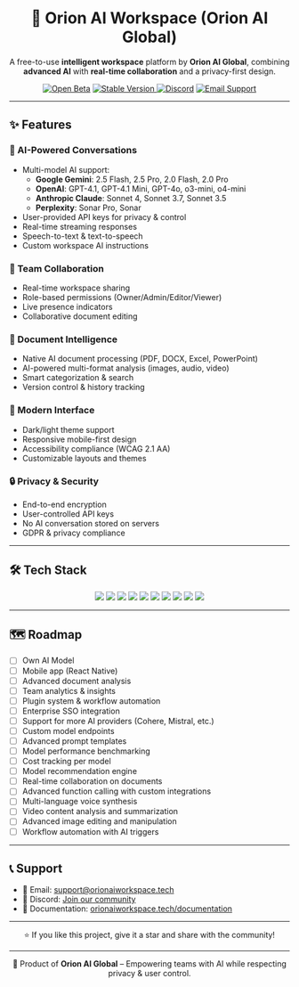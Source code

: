 <h1 align="center">🌌 Orion AI Workspace (Orion AI Global)</h1>
<p align="center">
  A free-to-use <strong>intelligent workspace</strong> platform by <strong>Orion AI Global</strong>, combining <strong>advanced AI</strong> with <strong>real-time collaboration</strong> and a privacy-first design.
</p>


<p align="center">
  <a href="https://orionaiworkspace.tech"><img src="https://img.shields.io/badge/Open%20Beta-Join%20Now-blue?style=for-the-badge" alt="Open Beta"/></a>
 <a href="https://orionai.pro">
  <img src="https://img.shields.io/badge/Stable_Version-Coming_Soon-informational?style=for-the-badge" alt="Stable Version"/>
</a>
  <a href="https://discord.gg/"><img src="https://img.shields.io/discord/000000000000000000?style=for-the-badge&logo=discord&logoColor=white&color=5865F2" alt="Discord"/></a>
  <a href="mailto:support@orionaiworkspace.tech"><img src="https://img.shields.io/badge/Email-Support-green?style=for-the-badge&logo=gmail&logoColor=white" alt="Email Support"/></a>
</p>

---

## ✨ Features

### 🤖 AI-Powered Conversations
- Multi-model AI support:
  - **Google Gemini**: 2.5 Flash, 2.5 Pro, 2.0 Flash, 2.0 Pro  
  - **OpenAI**: GPT-4.1, GPT-4.1 Mini, GPT-4o, o3-mini, o4-mini  
  - **Anthropic Claude**: Sonnet 4, Sonnet 3.7, Sonnet 3.5  
  - **Perplexity**: Sonar Pro, Sonar  
- User-provided API keys for privacy & control  
- Real-time streaming responses  
- Speech-to-text & text-to-speech  
- Custom workspace AI instructions  

### 👥 Team Collaboration
- Real-time workspace sharing  
- Role-based permissions (Owner/Admin/Editor/Viewer)  
- Live presence indicators  
- Collaborative document editing  

### 📄 Document Intelligence
- Native AI document processing (PDF, DOCX, Excel, PowerPoint)  
- AI-powered multi-format analysis (images, audio, video)  
- Smart categorization & search  
- Version control & history tracking  

### 🎨 Modern Interface
- Dark/light theme support  
- Responsive mobile-first design  
- Accessibility compliance (WCAG 2.1 AA)  
- Customizable layouts and themes  

### 🔒 Privacy & Security
- End-to-end encryption  
- User-controlled API keys  
- No AI conversation stored on servers  
- GDPR & privacy compliance  

---

## 🛠 Tech Stack

<p align="center">
  <img src="https://img.shields.io/badge/React-18-61DAFB?logo=react&style=for-the-badge"/>
  <img src="https://img.shields.io/badge/TypeScript-5-3178C6?logo=typescript&style=for-the-badge"/>
  <img src="https://img.shields.io/badge/TailwindCSS-3-38B2AC?logo=tailwindcss&style=for-the-badge"/>
  <img src="https://img.shields.io/badge/Vite-5-646CFF?logo=vite&style=for-the-badge"/>
  <img src="https://img.shields.io/badge/React%20Router-6-CA4245?logo=reactrouter&style=for-the-badge"/>
  <img src="https://img.shields.io/badge/Lucide-Icons-orange?style=for-the-badge"/>
  <img src="https://img.shields.io/badge/Node.js-18-339933?logo=node.js&style=for-the-badge"/>
  <img src="https://img.shields.io/badge/Python-3.11-3776AB?logo=python&style=for-the-badge"/>
  <img src="https://img.shields.io/badge/FastAPI-0.115-009688?logo=fastapi&style=for-the-badge"/>
  <img src="https://img.shields.io/badge/Supabase-PostgreSQL-3ECF8E?logo=supabase&style=for-the-badge"/>
</p>

---

## 🗺 Roadmap

- [ ] Own AI Model  
- [ ] Mobile app (React Native)  
- [ ] Advanced document analysis  
- [ ] Team analytics & insights  
- [ ] Plugin system & workflow automation  
- [ ] Enterprise SSO integration  
- [ ] Support for more AI providers (Cohere, Mistral, etc.)  
- [ ] Custom model endpoints  
- [ ] Advanced prompt templates  
- [ ] Model performance benchmarking  
- [ ] Cost tracking per model  
- [ ] Model recommendation engine  
- [ ] Real-time collaboration on documents  
- [ ] Advanced function calling with custom integrations  
- [ ] Multi-language voice synthesis  
- [ ] Video content analysis and summarization  
- [ ] Advanced image editing and manipulation  
- [ ] Workflow automation with AI triggers  

---

## 📞 Support
- 📧 Email: [support@orionaiworkspace.tech](mailto:support@orionaiworkspace.tech)  
- 💬 Discord: [Join our community](https://discord.gg/)  
- 📖 Documentation: [orionaiworkspace.tech/documentation](https://orionaiworkspace.tech/documentation)

---

<p align="center">
  ⭐ If you like this project, give it a star and share with the community!
</p>

---

<p align="center">
  🚀 Product of <strong>Orion AI Global</strong> – Empowering teams with AI while respecting privacy & user control.
</p>

